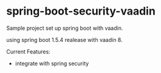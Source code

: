 # spring-boot-security-vaadin
Sample project set up spring boot with vaadin.

using spring boot 1.5.4 realease with vaadin 8. 

Current Features:
 - integrate with spring security

